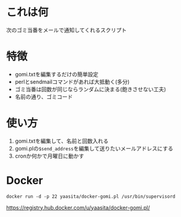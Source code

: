 # これは何

次のゴミ当番をメールで通知してくれるスクリプト

# 特徴

- gomi.txtを編集するだけの簡単設定
- perlとsendmailコマンドがあれば大抵動く(多分)
- ゴミ当番は回数が同じならランダムに決まる(飽きさせない工夫)
- 名前の通り、ゴミコード

# 使い方

1. gomi.txtを編集して、名前と回数入れる
1. gomi.plの`$send_address`を編集して送りたいメールアドレスにする
1. cronか何かで月曜日に動かす

# Docker

    docker run -d -p 22 yaasita/docker-gomi.pl /usr/bin/supervisord

https://registry.hub.docker.com/u/yaasita/docker-gomi.pl/
